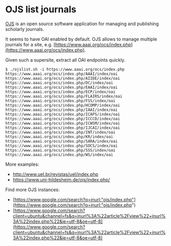# OJS list journals

[OJS](https://pkp.sfu.ca/ojs/) is an open source software application for
managing and publishing scholarly journals.

It seems to have OAI enabled by default. OJS allows to manage multiple journals
for a site, e.g.
[https://www.aaai.org/ocs/index.php](https://www.aaai.org/ocs/index.php).

Given such a supersite, extract all OAI endpoints quickly.

```
$ ./ojslist.sh -i https://www.aaai.org/ocs/index.php
https://www.aaai.org/ocs/index.php/AAAI/index/oai
https://www.aaai.org/ocs/index.php/AIIDE/index/oai
https://www.aaai.org/ocs/index.php/DC/index/oai
https://www.aaai.org/ocs/index.php/EAAI/index/oai
https://www.aaai.org/ocs/index.php/ECP/index/oai
https://www.aaai.org/ocs/index.php/FLAIRS/index/oai
https://www.aaai.org/ocs/index.php/FSS/index/oai
https://www.aaai.org/ocs/index.php/HCOMP/index/oai
https://www.aaai.org/ocs/index.php/IAAI/index/oai
https://www.aaai.org/ocs/index.php/ICAPS/index/oai
https://www.aaai.org/ocs/index.php/ICCCD/index/oai
https://www.aaai.org/ocs/index.php/ICWSM/index/oai
https://www.aaai.org/ocs/index.php/IJCAI/index/oai
https://www.aaai.org/ocs/index.php/INT/index/oai
https://www.aaai.org/ocs/index.php/KR/index/oai
https://www.aaai.org/ocs/index.php/SARA/index/oai
https://www.aaai.org/ocs/index.php/SOCS/index/oai
https://www.aaai.org/ocs/index.php/SSS/index/oai
https://www.aaai.org/ocs/index.php/WS/index/oai
```

More examples:

* http://www.uel.br/revistas/uel/index.php
* https://www.uni-hildesheim.de/ojs/index.php/

Find more OJS instances:

* [https://www.google.com/search?q=inurl:"ojs/index.php"](https://www.google.com/search?q=inurl:"ojs/index.php")
* [https://www.google.com/search?client=ubuntu&channel=fs&q=inurl%3A%22article%2Fview%22+inurl%3A%22index.php%22&ie=utf-8&oe=utf-8](https://www.google.com/search?client=ubuntu&channel=fs&q=inurl%3A%22article%2Fview%22+inurl%3A%22index.php%22&ie=utf-8&oe=utf-8)
